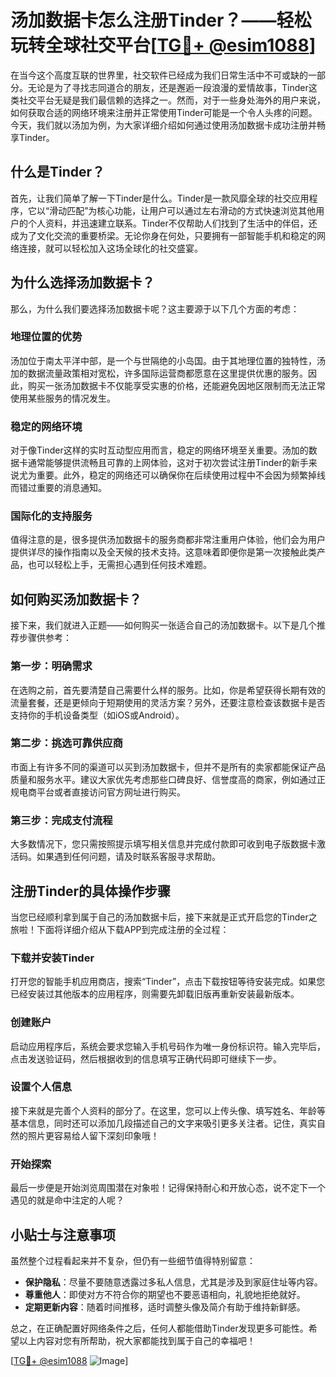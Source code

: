 # 汤加数据卡怎么注册Tinder？——轻松玩转全球社交平台[[TG💪+ @esim1088](https://t.me/s/esim1088)]

在当今这个高度互联的世界里，社交软件已经成为我们日常生活中不可或缺的一部分。无论是为了寻找志同道合的朋友，还是邂逅一段浪漫的爱情故事，Tinder这类社交平台无疑是我们最信赖的选择之一。然而，对于一些身处海外的用户来说，如何获取合适的网络环境来注册并正常使用Tinder可能是一个令人头疼的问题。今天，我们就以汤加为例，为大家详细介绍如何通过使用汤加数据卡成功注册并畅享Tinder。

## 什么是Tinder？

首先，让我们简单了解一下Tinder是什么。Tinder是一款风靡全球的社交应用程序，它以“滑动匹配”为核心功能，让用户可以通过左右滑动的方式快速浏览其他用户的个人资料，并迅速建立联系。Tinder不仅帮助人们找到了生活中的伴侣，还成为了文化交流的重要桥梁。无论你身在何处，只要拥有一部智能手机和稳定的网络连接，就可以轻松加入这场全球化的社交盛宴。

## 为什么选择汤加数据卡？

那么，为什么我们要选择汤加数据卡呢？这主要源于以下几个方面的考虑：

### 地理位置的优势

汤加位于南太平洋中部，是一个与世隔绝的小岛国。由于其地理位置的独特性，汤加的数据流量政策相对宽松，许多国际运营商都愿意在这里提供优惠的服务。因此，购买一张汤加数据卡不仅能享受实惠的价格，还能避免因地区限制而无法正常使用某些服务的情况发生。

### 稳定的网络环境

对于像Tinder这样的实时互动型应用而言，稳定的网络环境至关重要。汤加的数据卡通常能够提供流畅且可靠的上网体验，这对于初次尝试注册Tinder的新手来说尤为重要。此外，稳定的网络还可以确保你在后续使用过程中不会因为频繁掉线而错过重要的消息通知。

### 国际化的支持服务

值得注意的是，很多提供汤加数据卡的服务商都非常注重用户体验，他们会为用户提供详尽的操作指南以及全天候的技术支持。这意味着即便你是第一次接触此类产品，也可以轻松上手，无需担心遇到任何技术难题。

## 如何购买汤加数据卡？

接下来，我们就进入正题——如何购买一张适合自己的汤加数据卡。以下是几个推荐步骤供参考：

### 第一步：明确需求

在选购之前，首先要清楚自己需要什么样的服务。比如，你是希望获得长期有效的流量套餐，还是更倾向于短期使用的灵活方案？另外，还要注意检查该数据卡是否支持你的手机设备类型（如iOS或Android）。

### 第二步：挑选可靠供应商

市面上有许多不同的渠道可以买到汤加数据卡，但并不是所有的卖家都能保证产品质量和服务水平。建议大家优先考虑那些口碑良好、信誉度高的商家，例如通过正规电商平台或者直接访问官方网址进行购买。

### 第三步：完成支付流程

大多数情况下，您只需按照提示填写相关信息并完成付款即可收到电子版数据卡激活码。如果遇到任何问题，请及时联系客服寻求帮助。

## 注册Tinder的具体操作步骤

当您已经顺利拿到属于自己的汤加数据卡后，接下来就是正式开启您的Tinder之旅啦！下面将详细介绍从下载APP到完成注册的全过程：

### 下载并安装Tinder

打开您的智能手机应用商店，搜索“Tinder”，点击下载按钮等待安装完成。如果您已经安装过其他版本的应用程序，则需要先卸载旧版再重新安装最新版本。

### 创建账户

启动应用程序后，系统会要求您输入手机号码作为唯一身份标识符。输入完毕后，点击发送验证码，然后根据收到的信息填写正确代码即可继续下一步。

### 设置个人信息

接下来就是完善个人资料的部分了。在这里，您可以上传头像、填写姓名、年龄等基本信息，同时还可以添加几段描述自己的文字来吸引更多关注者。记住，真实自然的照片更容易给人留下深刻印象哦！

### 开始探索

最后一步便是开始浏览周围潜在对象啦！记得保持耐心和开放心态，说不定下一个遇见的就是命中注定的人呢？

## 小贴士与注意事项

虽然整个过程看起来并不复杂，但仍有一些细节值得特别留意：

- **保护隐私**：尽量不要随意透露过多私人信息，尤其是涉及到家庭住址等内容。
- **尊重他人**：即使对方不符合你的期望也不要恶语相向，礼貌地拒绝就好。
- **定期更新内容**：随着时间推移，适时调整头像及简介有助于维持新鲜感。

总之，在正确配置好网络条件之后，任何人都能借助Tinder发现更多可能性。希望以上内容对您有所帮助，祝大家都能找到属于自己的幸福吧！

[[TG💪+ @esim1088](https://t.me/s/esim1088) ![Image](https://i.postimg.cc/4NQfJmqS/Snipaste-2025-05-13-00-14-12.png)]